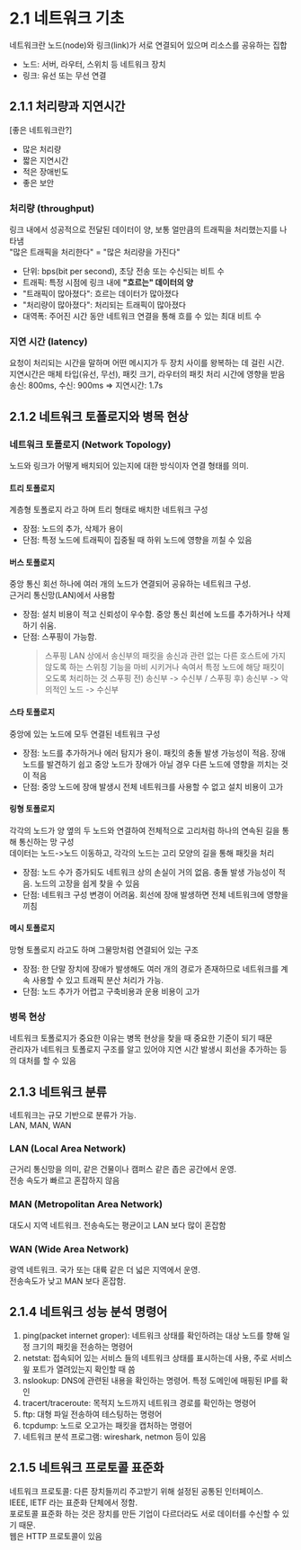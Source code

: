 # 2.1 네트워크 기초

네트워크란 노드(node)와 링크(link)가 서로 연결되어 있으며 리소스를 공유하는 집합<br />

- 노드: 서버, 라우터, 스위치 등 네트워크 장치<br />
- 링크: 유선 또는 무선 연결<br />

## 2.1.1 처리량과 지연시간

[좋은 네트워크란?]

- 많은 처리량<br />
- 짧은 지연시간 <br />
- 적은 장애빈도<br />
- 좋은 보안<br />

### 처리량 (throughput)

링크 내에서 성공적으로 전달된 데이터이 양, 보통 얼만큼의 트래픽을 처리했는지를 나타냄<br />
"많은 트래픽을 처리한다" = "많은 처리량을 가진다"<br />

- 단위: bps(bit per second), 초당 전송 또는 수신되는 비트 수
- 트래픽: 특정 시점에 링크 내에 **"흐르는" 데이터의 양**<br />
- "트래픽이 많아졌다": 흐르는 데이터가 많아졌다<br />
- "처리량이 많아졌다": 처리되는 트래픽이 많아졌다<br />
- 대역폭: 주어진 시간 동안 네트워크 연결을 통해 흐를 수 있는 최대 비트 수

### 지연 시간 (latency)

요청이 처리되는 시간을 말하며 어떤 메시지가 두 장치 사이를 왕복하는 데 걸린 시간.<br />
지연시간은 매체 타입(유선, 무선), 패킷 크기, 라우터의 패킷 처리 시간에 영향을 받음<br />
송신: 800ms, 수신: 900ms => 지연시간: 1.7s<br />

## 2.1.2 네트워크 토폴로지와 병목 현상

### 네트워크 토폴로지 (Network Topology)

노드와 링크가 어떻게 배치되어 있는지에 대한 방식이자 연결 형태를 의미.

#### 트리 토폴로지

계층형 토폴로지 라고 하며 트리 형태로 배치한 네트워크 구성<br />

- 장점: 노드의 추가, 삭제가 용이<br />
- 단점: 특정 노드에 트래픽이 집중될 때 하위 노드에 영향을 끼칠 수 있음<br />

#### 버스 토폴로지

중앙 통신 회선 하나에 여러 개의 노드가 연결되어 공유하는 네트워크 구성.<br />
근거리 통신망(LAN)에서 사용함<br />

- 장점: 설치 비용이 적고 신뢰성이 우수함. 중앙 통신 회선에 노드를 추가하거나 삭제하기 쉬움.<br />
- 단점: 스푸핑이 가능함.
  > 스푸핑
  > LAN 상에서 송신부의 패킷을 송신과 관련 없는 다른 호스트에 가지 않도록 하는 스위칭 기능을 마비 시키거나 속여서 특정 노드에 해당 패킷이 오도록 처리하는 것
  > 스푸핑 전) 송신부 -> 수신부 / 스푸핑 후) 송신부 -> 악의적인 노드 -> 수신부

#### 스타 토폴로지

중앙에 있는 노드에 모두 연결된 네트워크 구성<br />

- 장점: 노드를 추가하거나 에러 탐지가 용이. 패킷의 충돌 발생 가능성이 적음. 장애 노드를 발견하기 쉽고 중앙 노드가 장애가 아닐 경우 다른 노드에 영향을 끼치는 것이 적음<br />
- 단점: 중앙 노드에 장애 발생시 전체 네트워크를 사용할 수 없고 설치 비용이 고가<br />

#### 링형 토폴로지

각각의 노드가 양 옆의 두 노드와 연결하여 전체적으로 고리처럼 하나의 연속된 길을 통해 통신하는 망 구성<br />
데이터는 노드->노드 이동하고, 각각의 노드는 고리 모양의 길을 통해 패킷을 처리<br />

- 장점: 노드 수가 증가되도 네트워크 상의 손실이 거의 없음. 충돌 발생 가능성이 적음. 노드의 고장을 쉽게 찾을 수 있음<br />
- 단점: 네트워크 구성 변경이 어려움. 회선에 장애 발생하면 전체 네트워크에 영향을 끼침<br />

#### 메시 토폴로지

망형 토폴로지 라고도 하며 그물망처럼 연결되어 있는 구조<br />

- 장점: 한 단말 장치에 장애가 발생해도 여러 개의 경로가 존재하므로 네트워크를 계속 사용할 수 있고 트래픽 분산 처리가 가능.<br />
- 단점: 노드 추가가 어렵고 구축비용과 운용 비용이 고가<br />

### 병목 현상

네트워크 토폴로지가 중요한 이유는 병목 현상을 찾을 때 중요한 기준이 되기 때문<br />
관리자가 네트워크 토폴로지 구조를 알고 있어야 지연 시간 발생시 회선을 추가하는 등의 대처를 할 수 있음

## 2.1.3 네트워크 분류

네트워크는 규모 기반으로 분류가 가능. <br />
LAN, MAN, WAN

### LAN (Local Area Network)

근거리 통신망을 의미, 같은 건물이나 캠퍼스 같은 좁은 공간에서 운영.<br />
전송 속도가 빠르고 혼잡하지 않음

### MAN (Metropolitan Area Network)

대도시 지역 네트워크. 전송속도는 평균이고 LAN 보다 많이 혼잡함

### WAN (Wide Area Network)

광역 네트워크. 국가 또는 대륙 같은 더 넓은 지역에서 운영.<br />
전송속도가 낮고 MAN 보다 혼잡함.

## 2.1.4 네트워크 성능 분석 명령어

1. ping(packet internet groper): 네트워크 상태를 확인하려는 대상 노드를 향해 일정 크기의 패킷을 전송하는 명령어<br />
2. netstat: 접속되어 있는 서비스 들의 네트워크 상태를 표시하는데 사용, 주로 서비스읲 포트가 열려있는지 확인할 때 씀<br />
3. nslookup: DNS에 관련된 내용을 확인하는 명령어. 특정 도메인에 매핑된 IP를 확인<br />
4. tracert/traceroute: 목적지 노드까지 네트워크 경로를 확인하는 명령어 <br />
5. ftp: 대형 파일 전송하여 테스팅하는 명령어<br />
6. tcpdump: 노드로 오고가는 패킷을 캡처하는 명령어<br />
7. 네트워크 분석 프로그램: wireshark, netmon 등이 있음

## 2.1.5 네트워크 프로토콜 표준화

네트워크 프로토콜: 다른 장치들끼리 주고받기 위해 설정된 공통된 인터페이스.<br />
IEEE, IETF 라는 표준화 단체에서 정함.<br />
포로토콜 표준화 하는 것은 장치를 만든 기업이 다르더라도 서로 데이터를 수신할 수 있기 때문.<br />
웹은 HTTP 프로토콜이 있음
